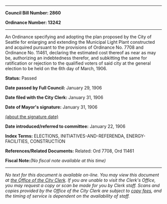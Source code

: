 

********

**Council Bill Number: 2860**
   
**Ordinance Number: 13242**
********

 An Ordinance specifying and adopting the plan proposed by the City of Seattle for enlarging and extending the Municipal Light Plant constructed and acquired pursuant to the provisions of Ordinance No. 7708 and Ordinance No. 11461, declaring the estimated cost thereof as near as may be, authorizing an indebtedness therefor, and subkitting the same for ratification or rejection to the qualified voters of said city at the general election to be held on the 6th day of March, 1906.

**Status:** Passed
   
**Date passed by Full Council:** January 29, 1906
   
**Date filed with the City Clerk:** January 31, 1906
   
**Date of Mayor's signature:** January 31, 1906
   
[(about the signature date)](/~public/approvaldate.htm)
   
   
   
**Date introduced/referred to committee:** January 22, 1906
   
   
**Index Terms:** ELECTIONS, INITIATIVES-AND-REFERENDA, ENERGY-FACILITIES, CONSTRUCTION

**References/Related Documents:** Related: Ord 7708, Ord 11461

**Fiscal Note:**_(No fiscal note available at this time)_
********

_No text for this document is available on-line. You may view this document at [the Office of the City Clerk](http://www.seattle.gov/leg/clerk/contactUs.htm). If you are unable to visit the Clerk's Office, you may request a copy or scan be made for you by Clerk staff. Scans and copies provided by the Office of the City Clerk are subject to [copy fees](http://clerk.seattle.gov/~public/clerkfees.htm), and the timing of service is dependent on the availability of staff._

